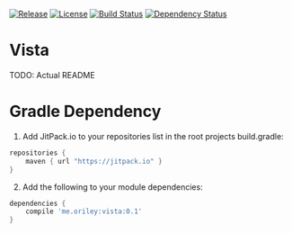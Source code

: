 [![Release](https://jitpack.io/v/com.github.oriley-me/vista.svg)](https://jitpack.io/#com.github.oriley-me/vista) [![License](https://img.shields.io/badge/license-Apache%202.0-blue.svg)](http://www.apache.org/licenses/LICENSE-2.0) [![Build Status](https://travis-ci.org/oriley-me/vista.svg?branch=master)](https://travis-ci.org/oriley-me/vista) [![Dependency Status](https://www.versioneye.com/user/projects/56b73e38f6e506003a88f1cd/badge.svg?style=flat)](https://www.versioneye.com/user/projects/56b73e38f6e506003a88f1cd)

# Vista

TODO: Actual README

# Gradle Dependency

1. Add JitPack.io to your repositories list in the root projects build.gradle:

```gradle
repositories {
    maven { url "https://jitpack.io" }
}
```

2. Add the following to your module dependencies:

```gradle
dependencies {
    compile 'me.oriley:vista:0.1'
}
```
